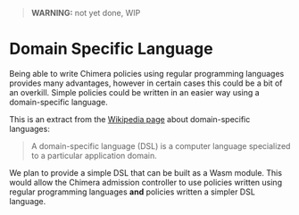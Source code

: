 > **WARNING:** not yet done, WIP

# Domain Specific Language

Being able to write Chimera policies using regular programming languages provides
many advantages, however in certain cases this could be a bit of an overkill.
Simple policies could be written in an easier way using a domain-specific
language.

This is an extract from the [Wikipedia page](https://en.wikipedia.org/wiki/Domain-specific_language)
about domain-specific languages:

> A domain-specific language (DSL) is a computer language specialized to a
> particular application domain.

We plan to provide a simple DSL that can be built as a Wasm module.
This would allow the Chimera admission controller to use policies written
using regular programming languages **and** policies written a simpler DSL
language.
